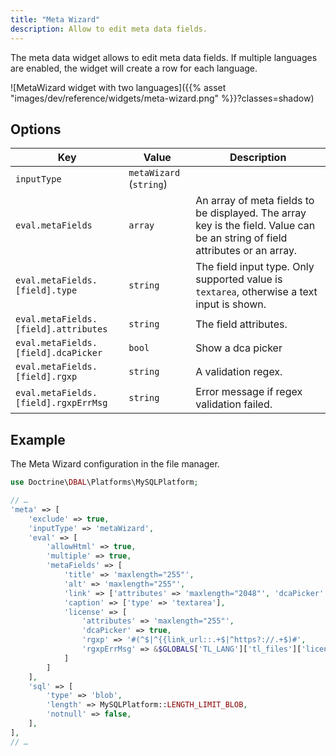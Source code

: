 ```yaml
---
title: "Meta Wizard"
description: Allow to edit meta data fields.
---
```


The meta data widget allows to edit meta data fields. If multiple languages are enabled, the widget will create a row for each language.

![MetaWizard widget with two languages]({{% asset "images/dev/reference/widgets/meta-wizard.png" %}}?classes=shadow)

## Options

| Key                                  | Value                   | Description                                                                                                                  |
|--------------------------------------|-------------------------|------------------------------------------------------------------------------------------------------------------------------|
| `inputType`                          | `metaWizard` (`string`) |                                                                                                                              |
| `eval.metaFields`                    | `array`                 | An array of meta fields to be displayed. The array key is the field. Value can be an string of field attributes or an array. |
| `eval.metaFields.[field].type`       | `string`                | The field input type. Only supported value is `textarea`, otherwise a text input is shown.                                   |
| `eval.metaFields.[field].attributes` | `string`                | The field attributes.                                                                                                        |
| `eval.metaFields.[field].dcaPicker`  | `bool`                  | Show a dca picker                                                                                                            |
| `eval.metaFields.[field].rgxp`       | `string`                | A validation regex.                                                                                                          |
| `eval.metaFields.[field].rgxpErrMsg` | `string`                | Error message if regex validation failed.                                                                                    |

## Example

The Meta Wizard configuration in the file manager.

```php
use Doctrine\DBAL\Platforms\MySQLPlatform;

// …
'meta' => [
    'exclude' => true,
    'inputType' => 'metaWizard',
    'eval' => [
        'allowHtml' => true,
        'multiple' => true,
        'metaFields' => [
            'title' => 'maxlength="255"',
            'alt' => 'maxlength="255"',
            'link' => ['attributes' => 'maxlength="2048"', 'dcaPicker' => true],
            'caption' => ['type' => 'textarea'],
            'license' => [
                'attributes' => 'maxlength="255"',
                'dcaPicker' => true,
                'rgxp' => '#(^$|^{{link_url::.+$|^https?://.+$)#',
                'rgxpErrMsg' => &$GLOBALS['TL_LANG']['tl_files']['licenseRgxpError'],
            ]
        ]
    ],
    'sql' => [
        'type' => 'blob',
        'length' => MySQLPlatform::LENGTH_LIMIT_BLOB,
        'notnull' => false,
    ],
],
// …
```
